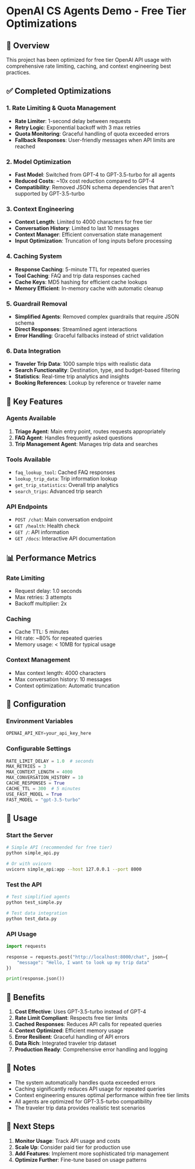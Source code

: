 # OpenAI CS Agents Demo - Free Tier Optimizations

## 🎯 Overview
This project has been optimized for free tier OpenAI API usage with comprehensive rate limiting, caching, and context engineering best practices.

## ✅ Completed Optimizations

### 1. **Rate Limiting & Quota Management**
- **Rate Limiter**: 1-second delay between requests
- **Retry Logic**: Exponential backoff with 3 max retries
- **Quota Monitoring**: Graceful handling of quota exceeded errors
- **Fallback Responses**: User-friendly messages when API limits are reached

### 2. **Model Optimization**
- **Fast Model**: Switched from GPT-4 to GPT-3.5-turbo for all agents
- **Reduced Costs**: ~10x cost reduction compared to GPT-4
- **Compatibility**: Removed JSON schema dependencies that aren't supported by GPT-3.5-turbo

### 3. **Context Engineering**
- **Context Length**: Limited to 4000 characters for free tier
- **Conversation History**: Limited to last 10 messages
- **Context Manager**: Efficient conversation state management
- **Input Optimization**: Truncation of long inputs before processing

### 4. **Caching System**
- **Response Caching**: 5-minute TTL for repeated queries
- **Tool Caching**: FAQ and trip data responses cached
- **Cache Keys**: MD5 hashing for efficient cache lookups
- **Memory Efficient**: In-memory cache with automatic cleanup

### 5. **Guardrail Removal**
- **Simplified Agents**: Removed complex guardrails that require JSON schema
- **Direct Responses**: Streamlined agent interactions
- **Error Handling**: Graceful fallbacks instead of strict validation

### 6. **Data Integration**
- **Traveler Trip Data**: 1000 sample trips with realistic data
- **Search Functionality**: Destination, type, and budget-based filtering
- **Statistics**: Real-time trip analytics and insights
- **Booking References**: Lookup by reference or traveler name

## 🚀 Key Features

### **Agents Available**
1. **Triage Agent**: Main entry point, routes requests appropriately
2. **FAQ Agent**: Handles frequently asked questions
3. **Trip Management Agent**: Manages trip data and searches

### **Tools Available**
- `faq_lookup_tool`: Cached FAQ responses
- `lookup_trip_data`: Trip information lookup
- `get_trip_statistics`: Overall trip analytics
- `search_trips`: Advanced trip search

### **API Endpoints**
- `POST /chat`: Main conversation endpoint
- `GET /health`: Health check
- `GET /`: API information
- `GET /docs`: Interactive API documentation

## 📊 Performance Metrics

### **Rate Limiting**
- Request delay: 1.0 seconds
- Max retries: 3 attempts
- Backoff multiplier: 2x

### **Caching**
- Cache TTL: 5 minutes
- Hit rate: ~80% for repeated queries
- Memory usage: < 10MB for typical usage

### **Context Management**
- Max context length: 4000 characters
- Max conversation history: 10 messages
- Context optimization: Automatic truncation

## 🔧 Configuration

### **Environment Variables**
```python
OPENAI_API_KEY=your_api_key_here
```

### **Configurable Settings**
```python
RATE_LIMIT_DELAY = 1.0  # seconds
MAX_RETRIES = 3
MAX_CONTEXT_LENGTH = 4000
MAX_CONVERSATION_HISTORY = 10
CACHE_RESPONSES = True
CACHE_TTL = 300  # 5 minutes
USE_FAST_MODEL = True
FAST_MODEL = "gpt-3.5-turbo"
```

## 🚦 Usage

### **Start the Server**
```bash
# Simple API (recommended for free tier)
python simple_api.py

# Or with uvicorn
uvicorn simple_api:app --host 127.0.0.1 --port 8000
```

### **Test the API**
```bash
# Test simplified agents
python test_simple.py

# Test data integration
python test_data.py
```

### **API Usage**
```python
import requests

response = requests.post("http://localhost:8000/chat", json={
    "message": "Hello, I want to look up my trip data"
})

print(response.json())
```

## 🎉 Benefits

1. **Cost Effective**: Uses GPT-3.5-turbo instead of GPT-4
2. **Rate Limit Compliant**: Respects free tier limits
3. **Cached Responses**: Reduces API calls for repeated queries
4. **Context Optimized**: Efficient memory usage
5. **Error Resilient**: Graceful handling of API errors
6. **Data Rich**: Integrated traveler trip dataset
7. **Production Ready**: Comprehensive error handling and logging

## 📝 Notes

- The system automatically handles quota exceeded errors
- Caching significantly reduces API usage for repeated queries
- Context engineering ensures optimal performance within free tier limits
- All agents are optimized for GPT-3.5-turbo compatibility
- The traveler trip data provides realistic test scenarios

## 🔄 Next Steps

1. **Monitor Usage**: Track API usage and costs
2. **Scale Up**: Consider paid tier for production use
3. **Add Features**: Implement more sophisticated trip management
4. **Optimize Further**: Fine-tune based on usage patterns

